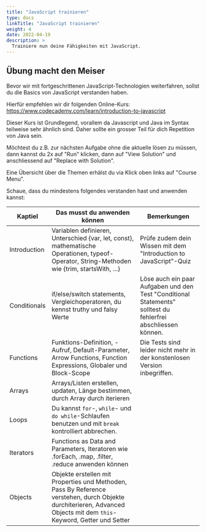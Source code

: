 ```yaml
---
title: "JavaScript trainieren"
type: docs
linkTitle: "JavaScript trainieren"
weight: 4
date: 2022-04-19
description: >
  Trainiere nun deine Fähigkeiten mit JavaScript.
---
```


## Übung macht den Meiser
Bevor wir mit fortgeschrittenen JavaScript-Technologien weiterfahren, sollst du die Basics von JavaScript verstanden haben.

Hierfür empfehlen wir dir folgenden Online-Kurs: https://www.codecademy.com/learn/introduction-to-javascript

Dieser Kurs ist Grundlegend, vorallem da Javascript und Java im Syntax teilweise sehr ähnlich sind. Daher sollte ein grosser Teil für dich Repetition von Java sein.

Möchtest du z.B. zur nächsten Aufgabe ohne die aktuelle lösen zu müssen, dann kannst du 2x auf "Run" klicken, dann auf "View Solution" und anschliessend auf "Replace with Solution".

Eine Übersicht über die Themen erhälst du via Klick oben links auf "Course Menu".

Schaue, dass du mindestens folgendes verstanden hast und anwenden kannst:

| Kaptiel        | Das musst du anwenden können | Bemerkungen
| -------------- | ---------------------------- | ------------
| Introduction   | Variablen definieren, Unterschied {var, let, const}, mathematische Operationen, typeof-Operator, String-Methoden wie {trim, startsWith, ...}| Prüfe zudem dein Wissen mit dem "Introduction to JavaScript"-Quiz
| Conditionals   | if/else/switch statements, Vergleichoperatoren, du kennst truthy und falsy Werte | Löse auch ein paar Aufgaben und den Test "Conditional Statements" solltest du fehlerfrei abschliessen können.
| Functions      | Funktions-Definition, -Aufruf, Default-Parameter, Arrow Functions, Function Expressions, Globaler und Block-Scope | Die Tests sind leider nicht mehr in der konstenlosen Version inbegriffen.
| Arrays         | Arrays/Listen erstellen, updaten, Länge bestimmen, durch Array durch iterieren|
| Loops          | Du kannst `for`-, `while`- und `do while`-Schlaufen benutzen und mit `break` kontrolliert abbrechen. |
| Iterators      | Functions as Data and Parameters, Iteratoren wie .forEach, .map, .filter, .reduce anwenden können|
| Objects        | Objekte erstellen mit Properties und Methoden, Pass By Reference verstehen, durch Objekte durchiterieren, Advanced Objects mit dem `this`-Keyword, Getter und Setter |